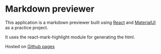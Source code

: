 # Markdown previewer

This application is a markdown previewer built using [React](https://reactjs.org/) and [MaterialUI](https://material-ui.com/) as a practice project.

It uses the react-mark-highlight module for generating the html.

Hosted on [Github pages](https://pablopaglilla.github.io/md-previewer/)